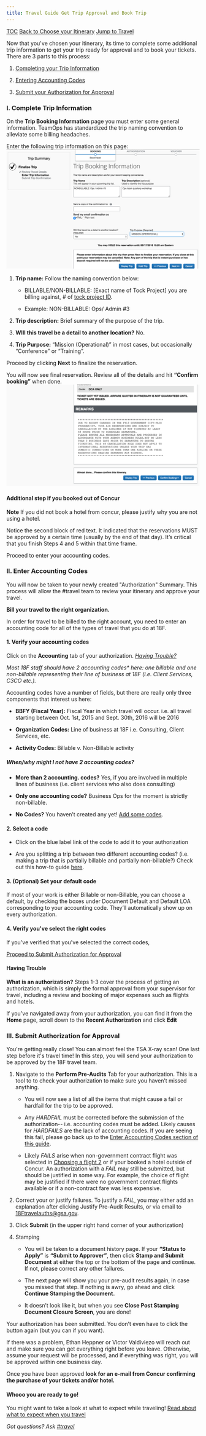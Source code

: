 ```yaml
---
title: Travel Guide Get Trip Approval and Book Trip
---
```


[TOC](/travel-guide-table-of-contents)
[Back to Choose your Itinerary](/travel-guide-2-choose-your-itinerary)
[Jump to Travel](/travel-guide-4-travel)

Now that you've chosen your itinerary, its time to complete some additional trip information to get your trip ready for approval and to book your tickets. There are 3 parts to this process:

1. [Completing your Trip Information](#i-complete-trip-information)

2. [Entering Accounting Codes](#ii-enter-accounting-codes)

3. [Submit your Authorization for Approval](#iii-submit-authorization-for-approval)

### I. Complete Trip Information
On the **Trip Booking Information** page you must enter some general information. TeamOps has standardized the trip naming convention to alleviate some billing headaches.

Enter the following trip information on this page:
<img src="/images/travel/12-trip-name.png" class="travel-guide-hide">

1. **Trip name:** Follow the naming convention below:

    * BILLABLE/NON-BILLABLE: [Exact name of Tock Project] you are billing against, # of [tock project ID](http://tock.18f.gov/projects).

    * Example: NON-BILLABLE: Ops/ Admin #3

2. **Trip description:** Brief summary of the purpose of the trip.

3. **WIll this travel be a detail to another location?** No.

4. **Trip Purpose:** “Mission (Operational)” in most cases, but occasionally “Conference” or “Training”.

Proceed by clicking **Next** to finalize the reservation.

You will now see final reservation. Review all of the details and hit **“Confirm booking”** when done.
<img src="/images/travel/13-confirm-booking.png" class="travel-guide-hide">

#### Additional step if you booked out of Concur
**Note** If you did not book a hotel from concur, please justify why you are not using a hotel.

Notice the second block of red text. It indicated that the reservations MUST be approved by a certain time (usually by the end of that day). It’s critical that you finish Steps 4 and 5 within that time frame.

Proceed to enter your accounting codes.

### II. Enter Accounting Codes
You will now be taken to your newly created "Authorization" Summary. This process will allow the #travel team to review your itinerary and approve your travel.

**Bill your travel to the right organization.**

In order for travel to be billed to the right account, you need to enter an accounting code for all of the types of travel that you do at 18F.

#### 1. Verify your accounting codes
Click on the **Accounting** tab of your authorization. [_Having Trouble?_](#having-trouble)

_Most 18F staff should have 2 accounting codes* here: one billable and one non-billable representing their line of business at 18F (i.e. Client Services, C3CO etc.)._

Accounting codes have a number of fields, but there are really only three components that interest us here:

* **BBFY (Fiscal Year):** Fiscal Year in which travel will occur.
i.e. all travel starting between Oct. 1st, 2015 and Sept. 30th, 2016 will be 2016

* **Organization Codes:** Line of business at 18F
i.e. Consulting, Client Services, etc.

* **Activity Codes:** Billable v. Non-Billable activity

##### When/why might I not have 2 accounting codes?

* **More than 2 accounting. codes?** Yes, if you are involved in multiple lines of business (i.e. client services who also does consulting)

* **Only one accounting code?** Business Ops for the moment is strictly non-billable.

* **No Codes?** You haven’t created any yet! [Add some codes](/travel-guide-accounting-codes/#create-accounting-codes).

#### 2. Select a code
* Click on the blue label link of the code to add it to your authorization

* Are you splitting a trip between two different accounting codes? (i.e. making a trip that is partially billable and partially non-billable?) Check out this how-to guide [here](/travel-guide-accounting-codes/#multiple-accounting-codes).

#### 3. (Optional) Set your default code
If most of your work is either Billable or non-Billable, you can choose a default, by checking the boxes under Document Default and Default LOA corresponding to your accounting code. They’ll automatically show up on every authorization.

#### 4. Verify you've select the right codes
If you've verified that you've selected the correct codes,

[Proceed to Submit Authorization for Approval](#iii-submit-authorization-for-approval)

#### Having Trouble
**What is an authorization?** Steps 1-3 cover the process of getting an authorization, which is simply the formal approval from your supervisor for travel, including a review and booking of major expenses such as flights and hotels.

If you've navigated away from your authorization, you can find it from the **Home** page, scroll down to the **Recent Authorization** and click **Edit**

### III. Submit Authorization for Approval
You're getting really close! You can almost feel the TSA X-ray scan! One last step before it's travel time! In this step, you will send your authorization to be approved by the 18F travel team.


1. Navigate to the **Perform Pre-Audits** Tab for your authorization. This is a tool to to check your authorization to make sure you haven’t missed anything.

    * You will now see a list of all the items that might cause a fail or hardfail for the trip to be approved.

    * Any _HARDFAIL_ must be corrected before the submission of the authorization-- i.e. accounting codes must be added. Likely causes for _HARDFAILS_ are the lack of accounting codes. If you are seeing this fail, please go back up to the [Enter Accounting Codes section of this guide](#ii-enter-accounting-codes).

    *  Likely _FAILS_ arise when non-government contract flight was selected in [Choosing a flight 2](/travel-guide-2-choose-your-itinerary/#choose-a-flight) or if your booked a hotel outside of Concur. An authorization with a _FAIL_ may still be submitted, but should be justified in some way. For example, the choice of flight may be justified if there were no government contract flights available or if a non-contract fare was less expensive.

3. Correct your or justify failures. To justify a _FAIL_, you may either add an explanation after clicking Justify Pre-Audit Results, or via email to 18Ftravelauths@gsa.gov.

4. Click **Submit** (in the upper right hand corner of your authorization)

5. Stamping
   * You will be taken to a document history page. If your **“Status to Apply”** is **“Submit to Approver”**, then click **Stamp and Submit Document** at either the top or the bottom of the page and continue. If not, please correct any other failures.

   * The next page will show you your pre-audit results again, in case you missed that step. If nothing is awry, go ahead and click **Continue Stamping the Document.**

   * It doesn’t look like it, but when you see **Close Post Stamping Document Closure Screen**, you are done!

Your authorization has been submitted. You don’t even have to click the button again (but you can if you want).

If there was a problem, Ethan Heppner or Victor Valdiviezo will reach out and make sure you can get everything right before you leave. Otherwise, assume your request will be processed, and if everything was right, you will be approved within one business day.

Once you have been approved **look for an e-mail from Concur confirming the purchase of your tickets and/or hotel.**

#### Whooo you are ready to go!

You might want to take a look at what to expect while traveling!
[Read about what to expect when you travel](/travel-guide-4-travel/)


*Got questions? Ask [#travel](https://18f.slack.com/messages/travel)*
